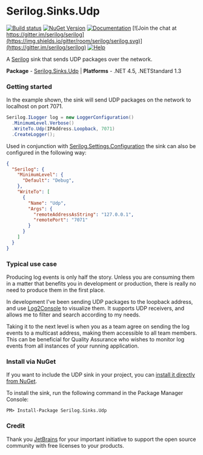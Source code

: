 # Serilog.Sinks.Udp

[![Build status](https://ci.appveyor.com/api/projects/status/p7gx5eltx8u0op7d/branch/master?svg=true)](https://ci.appveyor.com/project/FantasticFiasco/serilog-sinks-udp) [![NuGet Version](http://img.shields.io/nuget/v/Serilog.Sinks.Udp.svg?style=flat)](https://www.nuget.org/packages/Serilog.Sinks.Udp/) [![Documentation](https://img.shields.io/badge/docs-wiki-yellow.svg)](https://github.com/serilog/serilog/wiki) [![Join the chat at https://gitter.im/serilog/serilog](https://img.shields.io/gitter/room/serilog/serilog.svg)](https://gitter.im/serilog/serilog) [![Help](https://img.shields.io/badge/stackoverflow-serilog-orange.svg)](http://stackoverflow.com/questions/tagged/serilog)

A [Serilog](http://serilog.net/) sink that sends UDP packages over the network.

**Package** - [Serilog.Sinks.Udp](https://www.nuget.org/packages/serilog.sinks.udp)
| **Platforms** - .NET 4.5, .NETStandard 1.3

### Getting started

In the example shown, the sink will send UDP packages on the network to localhost on port 7071.

```csharp
Serilog.ILogger log = new LoggerConfiguration()
  .MinimumLevel.Verbose()
  .WriteTo.Udp(IPAddress.Loopback, 7071)
  .CreateLogger();
```

Used in conjunction with [Serilog.Settings.Configuration](https://github.com/serilog/serilog-settings-configuration) the sink can also be configured in the following way:
```json
{
  "Serilog": {
    "MinimumLevel": {
      "Default": "Debug",
    },
    "WriteTo": [
      {
        "Name": "Udp",
        "Args": {
          "remoteAddressAsString": "127.0.0.1",
          "remotePort": "7071"
        } 
      }
    ]
  }
}
```

### Typical use case

Producing log events is only half the story. Unless you are consuming them in a matter that benefits you in development or production, there is really no need to produce them in the first place.

In development I've been sending UDP packages to the loopback address, and use [Log2Console](https://log2console.codeplex.com/) to visualize them. It supports UDP receivers, and allows me to filter and search according to my needs.

Taking it to the next level is when you as a team agree on sending the log events to a multicast address, making them accessible to all team members. This can be beneficial for Quality Assurance who wishes to monitor log events from all instances of your running application.

### Install via NuGet

If you want to include the UDP sink in your project, you can [install it directly from NuGet](https://www.nuget.org/packages/Serilog.Sinks.UDP/).

To install the sink, run the following command in the Package Manager Console:

```
PM> Install-Package Serilog.Sinks.Udp
```

### Credit

Thank you [JetBrains](https://www.jetbrains.com/) for your important initiative to support the open source community with free licenses to your products.
